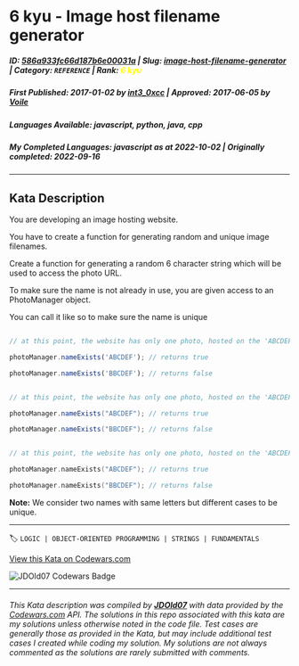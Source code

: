 # 6 kyu - Image host filename generator

##### **ID**: [586a933fc66d187b6e00031a](https://www.codewars.com/kata/586a933fc66d187b6e00031a) | **Slug**: [image-host-filename-generator](https://www.codewars.com/kata/586a933fc66d187b6e00031a) | **Category**: `REFERENCE` | **Rank**: <span style="color:yellow">6 kyu</span>

##### **First Published**: 2017-01-02 ***by*** [int3_0xcc](https://www.codewars.com/users/int3_0xcc) | **Approved**: 2017-06-05 ***by*** [Voile](https://www.codewars.com/users/Voile)

##### **Languages Available**: javascript, python, java, cpp

##### **My Completed Languages**: javascript ***as at*** 2022-10-02 | **Originally completed**: 2022-09-16

---

## Kata Description


You are developing an image hosting website.



You have to create a function for generating random and unique image filenames.



Create a function for generating a random 6 character string which will be used to access the photo URL. 



To make sure the name is not already in use, you are given access to an PhotoManager object.



You can call it like so to make sure the name is unique



```javascript

// at this point, the website has only one photo, hosted on the 'ABCDEF' url

photoManager.nameExists('ABCDEF'); // returns true

photoManager.nameExists('BBCDEF'); // returns false

```

```java

// at this point, the website has only one photo, hosted on the 'ABCDEF' url

photoManager.nameExists("ABCDEF"); // returns true

photoManager.nameExists("BBCDEF"); // returns false

```

```cpp

// at this point, the website has only one photo, hosted on the 'ABCDEF' url

photoManager.nameExists("ABCDEF"); // returns true

photoManager.nameExists("BBCDEF"); // returns false

```



**Note:** We consider two names with same letters but different cases to be unique.

---


🏷 `LOGIC | OBJECT-ORIENTED PROGRAMMING | STRINGS | FUNDAMENTALS`


[View this Kata on Codewars.com](https://www.codewars.com/kata/586a933fc66d187b6e00031a)

![](https://www.codewars.com/users/jdold07/badges/large "JDOld07 Codewars Badge")

---

###### *This Kata description was compiled by [**JDOld07**](https://tpstech.dev) with data provided by the [Codewars.com](https://www.codewars.com) API.  The solutions in this repo associated with this kata are my solutions unless otherwise noted in the code file.  Test cases are generally those as provided in the Kata, but may include additional test cases I created while coding my solution.  My solutions are not always commented as the solutions are rarely submitted with comments.*
